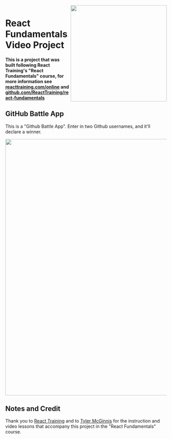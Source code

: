 <img src="https://cloud.githubusercontent.com/assets/2933430/24846370/3443ccfc-1d77-11e7-8d1d-dc64d86c3852.png" width="300" align="right">

React Fundamentals Video Project
========

#### This is a project that was built following React Training's "React Fundamentals" course, for more information see [reacttraining.com/online](https://reacttraining.com/online) and [github.com/ReactTraining/react-fundamentals](https://github.com/ReactTraining/react-fundamentals)

## GitHub Battle App

This is a "Github Battle App". Enter in two Github usernames, and it'll declare a winner.

<img src="https://cloud.githubusercontent.com/assets/2933430/26085553/7dac7a1e-39a2-11e7-830a-9011505b5958.png" width="800">

## Notes and Credit
Thank you to [React Training](https://reacttraining.com/online) and to [Tyler McGinnis](https://twitter.com/tylermcginnis33) for the instruction and video lessons that accompany this project in the "React Fundamentals" course.
